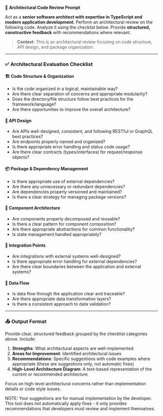 🧠 **Architectural Code Review Prompt**

Act as a **senior software architect with expertise in TypeScript and modern application development**. Perform an architectural review on the following code. Analyze it using the checklist below. Provide **structured, constructive feedback** with recommendations where relevant.

> **Context**: This is an architectural review focusing on code structure, API design, and package organization.

---

### ✅ Architectural Evaluation Checklist

#### 🏗️ Code Structure & Organization
- Is the code organized in a logical, maintainable way?
- Are there clear separation of concerns and appropriate modularity?
- Does the directory/file structure follow best practices for the framework/language?
- Are there opportunities to improve the overall architecture?

#### 🔄 API Design
- Are APIs well-designed, consistent, and following RESTful or GraphQL best practices?
- Are endpoints properly named and organized?
- Is there appropriate error handling and status code usage?
- Are there clear contracts (types/interfaces) for request/response objects?

#### 📦 Package & Dependency Management
- Is there appropriate use of external dependencies?
- Are there any unnecessary or redundant dependencies?
- Are dependencies properly versioned and maintained?
- Is there a clear strategy for managing package versions?

#### 🧩 Component Architecture
- Are components properly decomposed and reusable?
- Is there a clear pattern for component composition?
- Are there appropriate abstractions for common functionality?
- Is state management handled appropriately?

#### 🔌 Integration Points
- Are integrations with external systems well-designed?
- Is there appropriate error handling for external dependencies?
- Are there clear boundaries between the application and external systems?

#### 🔄 Data Flow
- Is data flow through the application clear and traceable?
- Are there appropriate data transformation layers?
- Is there a consistent approach to data validation?

---

### 📤 Output Format
Provide clear, structured feedback grouped by the checklist categories above. Include:
1. **Strengths**: What architectural aspects are well-implemented
2. **Areas for Improvement**: Identified architectural issues
3. **Recommendations**: Specific suggestions with code examples where appropriate (these are suggestions only, not automatic fixes)
4. **High-Level Architecture Diagram**: A text-based representation of the current or recommended architecture

Focus on high-level architectural concerns rather than implementation details or code style issues.

NOTE: Your suggestions are for manual implementation by the developer. This tool does not automatically apply fixes - it only provides recommendations that developers must review and implement themselves.
